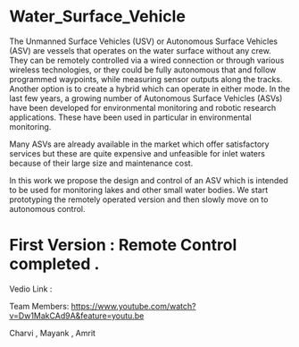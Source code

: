 # Water_Surface_Vehicle
The Unmanned Surface Vehicles (USV) or Autonomous Surface Vehicles (ASV) are vessels that operates on the water surface without any crew. They can be remotely controlled via a wired connection or through various wireless technologies, or they could be fully autonomous that and follow programmed waypoints, while measuring sensor outputs along the tracks. Another option is to create a hybrid which can operate in either mode. In the last few years, a growing number of Autonomous Surface Vehicles (ASVs) have been developed for environmental monitoring and robotic research applications. These have been used in particular in environmental monitoring.

Many ASVs are already available in the market which offer satisfactory services but these are quite expensive and unfeasible for inlet waters because of their large size and maintenance cost.

In this work we propose the design and control of an ASV which is intended to be used for monitoring lakes and other small water bodies. We start prototyping the remotely operated version and then slowly move on to autonomous control.
# First Version : Remote Control completed .
Vedio Link : 

Team Members: https://www.youtube.com/watch?v=Dw1MakCAd9A&feature=youtu.be

Charvi ,
Mayank ,
Amrit
